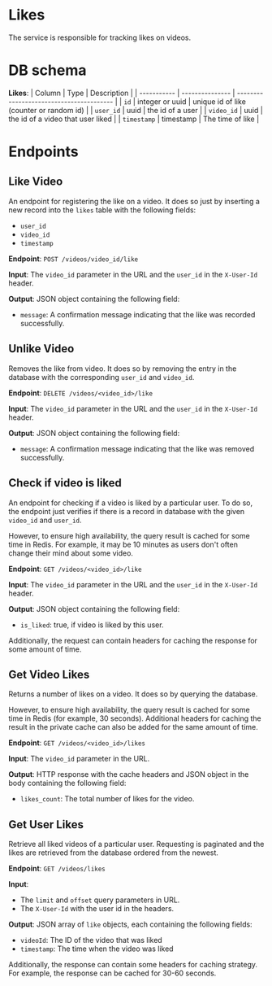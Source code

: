 # Likes

The service is responsible for tracking likes on videos.

# DB schema

**Likes**:
| Column      | Type            | Description                              |
| ----------- | --------------- | ---------------------------------------- |
| `id`        | integer or uuid | unique id of like (counter or random id) |
| `user_id`   | uuid            | the id of a user                         |
| `video_id`  | uuid            | the id of a video that user liked        |
| `timestamp` | timestamp       | The time of like                         |

# Endpoints

## Like Video

An endpoint for registering the like on a video. It does so just by inserting a new record into the `likes` table with the following fields:
- `user_id`
- `video_id`
- `timestamp`

**Endpoint**: `POST /videos/video_id/like`

**Input**: The `video_id` parameter in the URL and the `user_id` in the `X-User-Id` header.

**Output**: JSON object containing the following field:
- `message`: A confirmation message indicating that the like was recorded successfully.

## Unlike Video

Removes the like from video. It does so by removing the entry in the database with the corresponding `user_id` and `video_id`.

**Endpoint**: `DELETE /videos/<video_id>/like`

**Input**: The `video_id` parameter in the URL and the `user_id` in the `X-User-Id` header.

**Output**: JSON object containing the following field:
- `message`: A confirmation message indicating that the like was removed successfully.

## Check if video is liked

An endpoint for checking if a video is liked by a particular user. To do so, the endpoint just verifies if there is a record in database with the given `video_id` and `user_id`.

However, to ensure high availability, the query result is cached for some time in Redis. For example, it may be 10 minutes as users don't often change their mind about some video.

**Endpoint**: `GET /videos/<video_id>/like`

**Input**: The `video_id` parameter in the URL and the `user_id` in the `X-User-Id` header.

**Output**: JSON object containing the following field:
- `is_liked`: true, if video is liked by this user.

Additionally, the request can contain headers for caching the response for some amount of time.

## Get Video Likes

Returns a number of likes on a video. It does so by querying the database.

However, to ensure high availability, the query result is cached for some time in Redis (for example, 30 seconds).
Additional headers for caching the result in the private cache can also be added for the same amount of time.

**Endpoint**: `GET /videos/<video_id>/likes`

**Input**: The `video_id` parameter in the URL.

**Output**: HTTP response with the cache headers and JSON object in the body containing the following field:
- `likes_count`: The total number of likes for the video.

## Get User Likes

Retrieve all liked videos of a particular user. Requesting is paginated and the likes are retrieved from the database ordered from the newest.

**Endpoint**: `GET /videos/likes`

**Input**:
- The `limit` and `offset` query parameters in URL.
- The `X-User-Id` with the user id in the headers.

**Output**: JSON array of `like` objects, each containing the following fields:
- `videoId`: The ID of the video that was liked
- `timestamp`: The time when the video was liked

Additionally, the response can contain some headers for caching strategy. For example, the response can be cached for 30-60 seconds.
